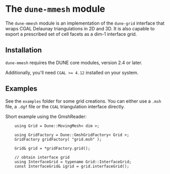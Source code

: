The `dune-mmesh` module
=======================

The `dune-mmesh` module is an implementation of the `dune-grid` interface that wraps CGAL Delaunay triangulations in 2D and 3D.
It is also capable to export a prescribed set of cell facets as a dim-1 interface grid.

Installation
------------

`dune-mmesh` requires the DUNE core modules, version 2.4 or later.

Additionally, you'll need `CGAL >= 4.12` installed on your system.


Examples
--------

See the `examples` folder for some grid creations.
You can either use a `.msh` file, a `.dgf` file or the `CGAL` triangulation interface directly.

Short example using the GmshReader:
````
    using Grid = Dune::MovingMesh< dim >;

    using GridFactory = Dune::GmshGridFactory< Grid >;
    GridFactory gridFactory( "grid.msh" );

    Grid& grid = *gridFactory.grid();

    // obtain interface grid
    using InterfaceGrid = typename Grid::InterfaceGrid;
    const InterfaceGrid& igrid = grid.interfaceGrid();
````

